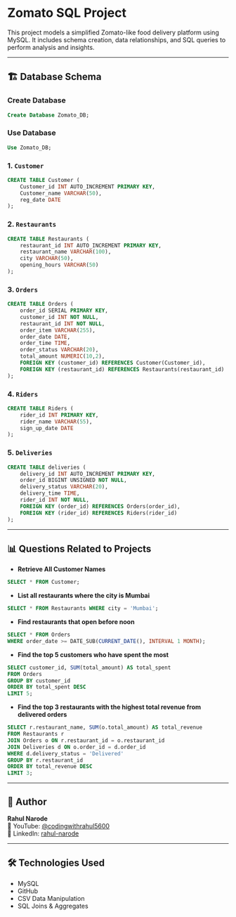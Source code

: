 # Zomato SQL Project




This project models a simplified Zomato-like food delivery platform using MySQL. It includes schema creation, data relationships, and SQL queries to perform analysis and insights.

---


## 🏗️ Database Schema

### Create Database

```sql
Create Database Zomato_DB;

```

### Use Database

```sql
Use Zomato_DB;

```

### 1. `Customer`
```sql
CREATE TABLE Customer (
    Customer_id INT AUTO_INCREMENT PRIMARY KEY,
    Customer_name VARCHAR(50),
    reg_date DATE
);
```

### 2. `Restaurants`
```sql
CREATE TABLE Restaurants (
    restaurant_id INT AUTO_INCREMENT PRIMARY KEY,
    restaurant_name VARCHAR(100),
    city VARCHAR(50),
    opening_hours VARCHAR(50)
);
```

### 3. `Orders`
```sql
CREATE TABLE Orders (
    order_id SERIAL PRIMARY KEY,
    customer_id INT NOT NULL,
    restaurant_id INT NOT NULL,
    order_item VARCHAR(255),
    order_date DATE,
    order_time TIME,
    order_status VARCHAR(20),
    total_amount NUMERIC(10,2),
    FOREIGN KEY (customer_id) REFERENCES Customer(Customer_id),
    FOREIGN KEY (restaurant_id) REFERENCES Restaurants(restaurant_id)
);
```

### 4. `Riders`
```sql
CREATE TABLE Riders (
    rider_id INT PRIMARY KEY,
    rider_name VARCHAR(55),
    sign_up_date DATE
);
```

### 5. `Deliveries`
```sql
CREATE TABLE deliveries (
    delivery_id INT AUTO_INCREMENT PRIMARY KEY,
    order_id BIGINT UNSIGNED NOT NULL,
    delivery_status VARCHAR(20),
    delivery_time TIME,
    rider_id INT NOT NULL,
    FOREIGN KEY (order_id) REFERENCES Orders(order_id),
    FOREIGN KEY (rider_id) REFERENCES Riders(rider_id)
);
```

---

## 📊 Questions Related to Projects

- **Retrieve All Customer Names**
```sql
SELECT * FROM Customer;
```

- **List all restaurants where the city is Mumbai**
```sql
SELECT * FROM Restaurants WHERE city = 'Mumbai';
```

- **Find restaurants that open before noon**
```sql
SELECT * FROM Orders
WHERE order_date >= DATE_SUB(CURRENT_DATE(), INTERVAL 1 MONTH);
```

- **Find the top 5 customers who have spent the most**
```sql
SELECT customer_id, SUM(total_amount) AS total_spent
FROM Orders
GROUP BY customer_id
ORDER BY total_spent DESC
LIMIT 5;
```

- **Find the top 3 restaurants with the highest total revenue from delivered orders**
```sql
SELECT r.restaurant_name, SUM(o.total_amount) AS total_revenue
FROM Restaurants r
JOIN Orders o ON r.restaurant_id = o.restaurant_id
JOIN Deliveries d ON o.order_id = d.order_id
WHERE d.delivery_status = 'Delivered'
GROUP BY r.restaurant_id
ORDER BY total_revenue DESC
LIMIT 3;
```

---

## 🧠 Author

**Rahul Narode**  
🎥 YouTube: [@codingwithrahul5600](https://youtube.com/@codingwithrahul5600)  
🔗 LinkedIn: [rahul-narode](https://www.linkedin.com/in/rahul-narode-3039a6212)

---

## 🛠️ Technologies Used

- MySQL
- GitHub
- CSV Data Manipulation
- SQL Joins & Aggregates











